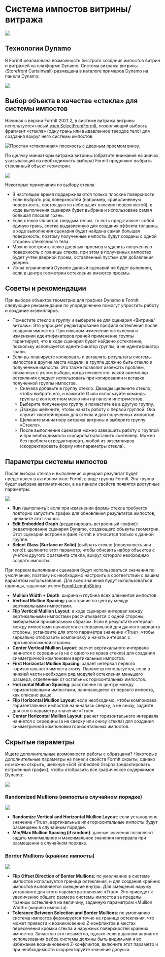 # Система импостов витрины/витража

![](../.gitbook/assets/dynamo-storefront-system-options.gif)

## Технологии Dynamo

В FormIt реализована возможность быстрого создания импостов витрин и витражей на платформе Dynamo. Система витража витрины (Storefront Curtainwall) размещена в каталоге примеров Dynamo на панели Dynamo:

![](../.gitbook/assets/storefront-curtainwall-button.png)

## Выбор объекта в качестве «стекла» для системы импостов

Начиная с версии FormIt 2021.2, в системе витража витрины используется новый [узел SelectFromFormIt](https://formit.autodesk.com/page/formit-dynamo#dynamo-formit-nodes), позволяющий выбрать фрагмент «стекла» (одну грань или выдавленное твердое тело) для создания вокруг него системы импостов.

![Простая «стеклянная» плоскость с дверным проемом внизу.](../.gitbook/assets/storefron-system-1\_glass-only.png)

По щелчку миниатюры витража витрины (обратите внимание на значок, указывающий на необходимость выбора) FormIt предложит выбрать стеклянный объект геометрии.

![](<../.gitbook/assets/storefront-curtainwall-prompt (2).png>)

Некоторые примечания по выбору стекла.

* В настоящее время поддерживаются только плоские поверхности. Если выбрать ряд поверхностей (например, криволинейную поверхность, состоящую из небольших плоских поверхностей), в ходе выполнения сценария будет выбрана и использована самая большая плоская грань.
* Если стекло является твердым телом, то есть представляет собой единую грань, слегка выдавленную для создания эффекта толщины, в ходе выполнения сценария будет найдена самая большая поверхность, поэтому полученные импосты будут созданы с одной стороны стеклянного тела.
* Можно построить эскиз дверных проемов и удалить полученную поверхность с границы стекла, при этом в полученных импостах будет учтен дверной проем, оставленный пустым для добавления дверей.
* Из-за ограничений Dynamo данный сценарий не будет выполнен, если в центре геометрии остекления имеются проемы.

## Советы и рекомендации

При выборе объектов геометрии для графика Dynamo в FormIt следующие рекомендации по упорядочению помогут упростить работу и создание экземпляров.

* Поместите стекло в группу и выберите ее для сценария «Витрина/витраж». Это упрощает редактирование профиля остекления после создания импостов. При сильном изменении остекления и изменении идентификаторов граней применение группы гарантирует, что в ходе сценария будет найдено остекление, поскольку используется идентификатор группы, а не идентификатор грани.
* Если вы планируете копировать и вставлять результаты системы импостов в другие места модели, в группе должно быть стекло и полученные импосты. Это также позволит избежать проблем, связанных с узлом выбора, когда неизвестно, какой экземпляр остекления следует использовать при копировании и вставке полученной группы импостов.
   * Сначала добавьте в группу стекло. Дважды щелкните стекло, чтобы выбрать его, и нажмите G или используйте команды группы в контекстном меню или на панели инструментов.
   * Выберите полученную группу и поместите ее в другую группу.
   * Дважды щелкните, чтобы начать работу с первой группой. Она служит «контейнером» для стекла и для полученных импостов.
   * Щелкните миниатюру витража витрины и выберите группу «Стекло».
   * После выполнения сценария можно завершить работу с группой и при необходимости скопировать/вставить контейнер. Можно без проблем отредактировать любой из экземпляров (скорректировать форму или параметры стекла).

## Параметры системы импостов

После выбора стекла и выполнения сценария результат будет представлен в активном окне FormIt в виде группы FormIt. Эта группа будет выбрана автоматически, а на панели свойств появятся доступные параметры.

![](<../.gitbook/assets/storefront-curtainwall-parameters (1).png>)

* **Run** (выполнить): если при изменении формы стекла требуется повторно запустить график для обновления результатов импостов, щелкните этот значок.
* **Edit Embedded Graph** (редактировать встроенный график): редактирование сценария Dynamo, создающего объекты геометрии. Этот сценарий встроен в файл FormIt и относится только к данной группе.
* **Select Glass (Surface or Solid)** (выбрать стекло (поверхность или тело)): щелкните этот параметр, чтобы обновить набор объектов с учетом другого фрагмента стекла, вокруг которого необходимо создать импосты.

При первом выполнении сценария будут использоваться значения по умолчанию, поэтому их необходимо настроить в соответствии с вашим вариантом использования. Для всех значений будут использоваться единицы, заданные узлом [FormItLengthString](https://formit.autodesk.com/page/formit-dynamo/#dynamo-formit-nodes).

* **Mullion Width + Depth**: ширина и глубина всех элементов импостов.
* **Vertical Mullion Spacing**: расстояние по центру между вертикальными импостами.
* **Flip Vertical Mullion Layout**: в ходе сценария интервал между вертикальными импостами рассчитывается с одной стороны, выбираемой произвольным образом. Если в результате интервал между импостами начинается с неправильной для данного варианта стороны, установите для этого параметра значение «True», чтобы зеркально отобразить компоновку и начать интервал с противоположной стороны.
* **Center Vertical Mullion Layout**: расчет вертикального интервала начнется с середины (а не с одного из краев стекла) для создания симметричной компоновки вертикальных импостов.
* **First Horizontal Mullion Spacing**: задает интервал первого горизонтального импоста снизу. Параметр используется, если в нижней части необходим ряд модулей остекления меньшего размера, отделенный от остальных горизонтальных импостов.
* **Horizontal Mullion Spacing**: расстояние по центру между горизонтальными импостами, начинающееся от первого импоста, как описано выше.
* **Flip Horizontal Mullion Layout**: если необходимо, чтобы компоновка горизонтальных импостов начиналась сверху, а не снизу, задайте для этого параметра значение «True».
* **Center Horizontal Mullion Layout**: расчет горизонтального интервала начнется с середины (а не сверху или снизу стекла) для создания симметричной компоновки горизонтальных импостов.

## Скрытые параметры

Ищете дополнительные возможности работы с образцами? Некоторые дополнительные параметры на панели свойств FormIt скрыты, однако их можно открыть, щелкнув «Edit Embedded Graph» (редактировать встроенный график), чтобы отобразить все графическое содержимое Dynamo:

![](../.gitbook/assets/dynamo-edit-embedded-graph.png)

### Randomized Mullions (импосты в случайном порядке)

![](../.gitbook/assets/storefront-curtainwall-random-verticals.png)

* **Randomize Vertical and Horizontal Mullion Layout**: если установлено значение «True», вертикальные или горизонтальные импосты будут размещены в случайным порядке.
* **Min/Max Mullion Spacing (if random)**: данные значения позволяют задать минимальное и максимальное значения интервала при размещении в случайном порядке.

### Border Mullions (крайние импосты)

![](../.gitbook/assets/storefront-curtainwall-border-mullion-options.png)

* **Flip Offset Direction of Border Mullions:** по умолчанию в системе импостов используется граница остекления, и для создания крайних импостов выполняется смещение внутрь. Для смещения наружу установите для этого параметра значение «True». Это приведет к увеличению общего размера системы импостов за пределы границы остекления на величину, заданную параметром «Mullion Width» (ширина импоста).
* **Tolerance Between Selection and Border Mullions**: по умолчанию система импостов формируется точно на границе остекления, что может привести к возникновению Z-конфликтов в местах пересечения кромки стекла и наружных поверхностей крайних импостов. Зачастую это незаметно, однако если в данном варианте использования ребра системы должны быть видимыми и во избежание возникновения Z-конфликтов, включите этот параметр и при необходимости скорректируйте значение допуска.

